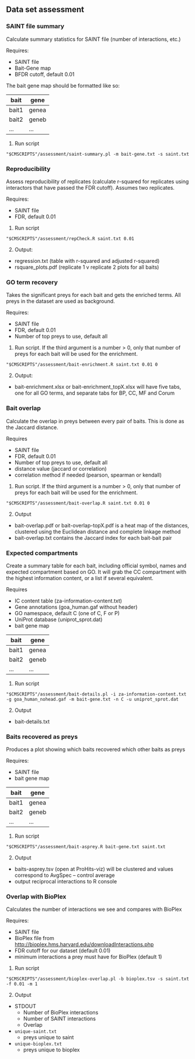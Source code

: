 ## Data set assessment

### SAINT file summary

Calculate summary statistics for SAINT file (number of interactions, etc.)

Requires:
* SAINT file
* Bait-Gene map
* BFDR cutoff, default 0.01

The bait gene map should be formatted like so:

| bait  | gene  |
|-------|-------|
| bait1 | genea |
| bait2 | geneb |
| ...   | ...   |

1. Run script
```
"$CMSCRIPTS"/assessment/saint-summary.pl -m bait-gene.txt -s saint.txt
```

### Reproducibility

Assess reproducibility of replicates (calculate r-squared for replicates using interactors that have passed the FDR cutoff). Assumes two replicates.

Requires:
* SAINT file
* FDR, default 0.01

1. Run script
```
"$CMSCRIPTS"/assessment/repCheck.R saint.txt 0.01
```

2. Output:
* regression.txt (table with r-squared and adjusted r-squared)
* rsquare_plots.pdf (replicate 1 v replicate 2 plots for all baits)

### GO term recovery

Takes the significant preys for each bait and gets the enriched terms. All preys in the dataset are used as background.

Requires:
* SAINT file
* FDR, default 0.01
* Number of top preys to use, default all

1. Run script. If the third argument is a number > 0, only that number of preys for each bait will be used for the enrichment.
```
"$CMSCRIPTS"/assessment/bait-enrichment.R saint.txt 0.01 0
```

2. Output:
* bait-enrichment.xlsx or bait-enrichment_topX.xlsx will have five tabs, one for all GO terms, and separate tabs for BP, CC, MF and Corum

### Bait overlap

Calculate the overlap in preys between every pair of baits. This is done as the Jaccard distance.

Requires
* SAINT file
* FDR, default 0.01
* Number of top preys to use, default all
* distance value (jaccard or correlation)
* correlation method if needed (pearson, spearman or kendall)

1. Run script. If the third argument is a number > 0, only that number of preys for each bait will be used for the enrichment.
```
"$CMSCRIPTS"/assessment/bait-overlap.R saint.txt 0.01 0
```

2. Output
* bait-overlap.pdf or bait-overlap-topX.pdf is a heat map of the distances, clustered using the Euclidean distance and complete linkage method
* bait-overlap.txt contains the Jaccard index for each bait-bait pair

### Expected compartments

Create a summary table for each bait, including official symbol, names and expected compartment based on GO. It will grab the CC compartment with the highest information content, or a list if several equivalent.

Requires
* IC content table (za-information-content.txt)
* Gene annotations (goa_human.gaf without header)
* GO namespace, default C (one of C, F or P)
* UniProt database (uniprot_sprot.dat)
* bait gene map

| bait  | gene  |
|-------|-------|
| bait1 | genea |
| bait2 | geneb |
| ...   | ...   |

1. Run script
```
"$CMSCRIPTS"/assessment/bait-details.pl -i za-information-content.txt -g goa_human_nohead.gaf -m bait-gene.txt -n C -u uniprot_sprot.dat
```

2. Output
* bait-details.txt

### Baits recovered as preys

Produces a plot showing which baits recovered which other baits as preys

Requires: 
* SAINT file
* bait gene map

| bait  | gene  |
|-------|-------|
| bait1 | genea |
| bait2 | geneb |
| ...   | ...   |

1. Run script
```
"$CMSCRIPTS"/assessment/bait-asprey.R bait-gene.txt saint.txt
```

2. Output
* baits-asprey.tsv (open at ProHits-viz) will be clustered and values correspond to AvgSpec – control average
* output reciprocal interactions to R console

### Overlap with BioPlex

Calculates the number of interactions we see and compares with BioPlex

Requires:
* SAINT file
* BioPlex file from http://bioplex.hms.harvard.edu/downloadInteractions.php
* FDR cutoff for our dataset (default 0.01)
* minimum interactions a prey must have for BioPlex (default 1)

1. Run script
```
"$CMSCRIPTS"/assessment/bioplex-overlap.pl -b bioplex.tsv -s saint.txt -f 0.01 -m 1
```

2. Output
* STDOUT
  * Number of BioPlex interactions
  * Number of SAINT interactions
  * Overlap
* `unique-saint.txt`
  * preys unique to saint
* `unique-bioplex.txt`
  * preys unique to bioplex
